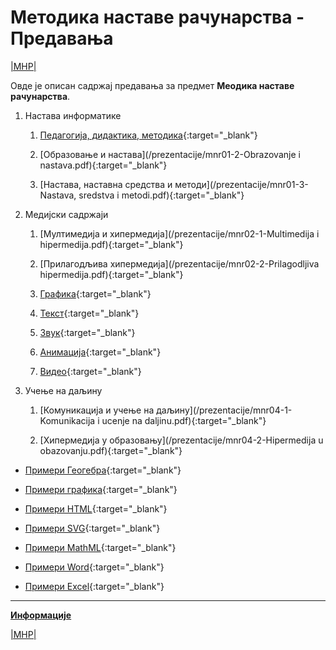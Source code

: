 # Методика наставе рачунарства - Предавања  

[|МНР|](../README.md)

Овде је описан садржај предавања за предмет **Меодика наставе рачунарства**.

1. Настава информатике

    1. [Педагогија, дидактика, методика](/prezentacije/mnr01-1-Pedagogija-didaktika-metodika.pdf){:target="_blank"}

    1. [Образовање и настава](/prezentacije/mnr01-2-Obrazovanje i nastava.pdf){:target="_blank"}

    1. [Настава, наставна средства и методи](/prezentacije/mnr01-3-Nastava, sredstva i metodi.pdf){:target="_blank"}

1. Медијски садржаји

    1. [Мултимедија и хипермедија](/prezentacije/mnr02-1-Multimedija i hipermedija.pdf){:target="_blank"}

    1. [Прилагодљива хипермедија](/prezentacije/mnr02-2-Prilagodljiva hipermedija.pdf){:target="_blank"}

    1. [Графика](/prezentacije/mnr03-1-Grafika.pdf){:target="_blank"}

    1. [Текст](/prezentacije/mnr03-2-Tekst.pdf){:target="_blank"}

    1. [Звук](/prezentacije/mnr03-3-Zvuk.pdf){:target="_blank"}

    1. [Анимација](/prezentacije/mnr03-4-Animacija.pdf){:target="_blank"}

    1. [Видео](/prezentacije/mnr03-5-Video.pdf){:target="_blank"}

1. Учење на даљину

    1. [Комуникација и учење на даљину](/prezentacije/mnr04-1-Komunikacija i ucenje na daljinu.pdf){:target="_blank"}

    1. [Хипермедија у образовању](/prezentacije/mnr04-2-Hipermedija u obazovanju.pdf){:target="_blank"}

- [Примери Геогебра](https://github.com/PmfBlMNR/MNR/tree/master/predavanja/primeri-GeoGebra){:target="_blank"}

- [Примери графика](https://github.com/PmfBlMNR/MNR/tree/master/predavanja/primeri-grafika){:target="_blank"}

- [Примери HTML](https://github.com/PmfBlMNR/MNR/tree/master/predavanja/primeri-html){:target="_blank"}

- [Примери SVG](https://github.com/PmfBlMNR/MNR/tree/master/predavanja/primeri-SVG){:target="_blank"}

- [Примери MathML](https://github.com/PmfBlMNR/MNR/tree/master/predavanja/primeri-MathML){:target="_blank"}

- [Примери Word](https://github.com/PmfBlMNR/MNR/tree/master/predavanja/primeri-word){:target="_blank"}

- [Примери Excel](https://github.com/PmfBlMNR/MNR/tree/master/predavanja/primeri-excel){:target="_blank"}

---

**[Информације](info/README.md)**

[|МНР|](../README.md)